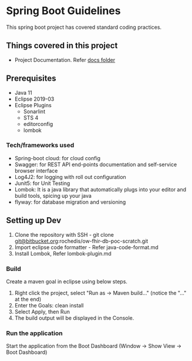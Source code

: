 # Spring Boot Guidelines
This spring boot project has covered standard coding practices.
## Things covered in this project
* Project Documentation. Refer [docs folder](docs)

## Prerequisites
* Java 11
* Eclipse 2019-03
* Eclipse Plugins
    * Sonarlint
    * STS 4
    * editorconfig
    * lombok

### Tech/frameworks used
* Spring-boot cloud: for cloud config 
* Swagger: for REST API end-points documentation and self-service browser interface
* Log4J2: for logging with roll out configuration
* Junit5: for Unit Testing
* Lombok: It is a java library that automatically plugs into your editor and build tools, spicing up your java
* flyway: for database migration and versioning

## Setting up Dev
1. Clone the repository with SSH - git clone git@bitbucket.org:rochedis/ow-fhir-db-poc-scratch.git
2. Import eclipse code formatter - Refer java-code-format.md
3. Install Lombok, Refer lombok-plugin.md

### Build
Create a maven goal in eclipse using below steps.
	
1. Right click the project, select "Run as → Maven build..." (notice the "..." at the end)
2. Enter the Goals: clean install
3. Select Apply, then Run
4. The build output will be displayed in the Console.

### Run the application
Start the application from the Boot Dashboard (Window -> Show View -> Boot Dashboard)

